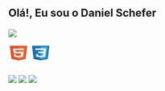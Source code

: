 ## Olá!, Eu sou o Daniel Schefer

<div>
<a href="https://github.com/Sch3lzin">
  <img align="center" height="180em" src="https://github-readme-stats.vercel.app/api?username=Sch3lzin&show_icons=true&theme=dark"/>
</a>
</div>


<div style="display: inline_block"><br>
  <img align="center" alt="Dani.HTML"height="30" width="40" src="https://raw.githubusercontent.com/devicons/devicon/master/icons/html5/html5-original.svg">
  <img align="center" alt="Dani-CSS" height="30" width="40" src="https://raw.githubusercontent.com/devicons/devicon/master/icons/css3/css3-original.svg">
</div>
  
  ##

<div>
  <a href="https://twitter.com/sch3lzin" target="_blank"><img src="https://img.shields.io/badge/Twitter-1DA1F2?style=for-the-badge&logo=twitter&logoColor=white" target="_blank"/><a/>
  <a href="https://www.twitch.tv/sch3lzin" target="_blank"><img src="https://img.shields.io/badge/Twitch-9146FF?style=for-the-badge&logo=twitch&logoColor=white" target="_blank"/><a/>
  <a href="https://www.instagram.com/sch3lzin/" target="_blank"><img src="https://img.shields.io/badge/Instagram-E4405F?style=for-the-badge&logo=instagram&logoColor=white" target="_blank"/><a/>
<div/>
